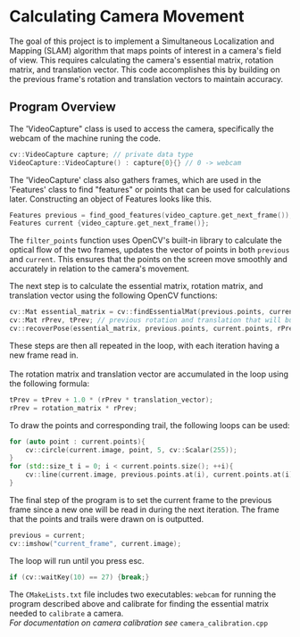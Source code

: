 # Calculating Camera Movement

The goal of this project is to implement a Simultaneous Localization and Mapping (SLAM) algorithm that maps points of interest in a camera's field of view. This requires calculating the camera's essential matrix, rotation matrix, and translation vector. This code accomplishes this by building on the previous frame's rotation and translation vectors to maintain accuracy.

## Program Overview

The 'VideoCapture" class is used to access the camera, specifically the webcam of the machine runing the code.

```C++
cv::VideoCapture capture; // private data type
VideoCapture::VideoCapture() : capture{0}{} // 0 -> webcam
```

The 'VideoCapture' class also gathers frames, which are used in the 'Features' class to find "features" or points that can be used for calculations later. Constructing an object of Features looks like this.

```C++
Features previous = find_good_features(video_capture.get_next_frame());
Features current {video_capture.get_next_frame()};
```

The `filter_points` function uses OpenCV's built-in library to calculate the optical flow of the two frames, updates the vector of points in both `previous` and `current`. This ensures that the points on the screen move smoothly and accurately in relation to the camera's movement.

The next step is to calculate the essential matrix, rotation matrix, and translation vector using the following OpenCV functions:

```C++
cv::Mat essential_matrix = cv::findEssentialMat(previous.points, current.points);
cv::Mat rPrev, tPrev; // previous rotation and translation that will build on itself each frame
cv::recoverPose(essential_matrix, previous.points, current.points, rPrev, tPrev);
```

These steps are then all repeated in the loop, with each iteration having a new frame read in.<br><br>
The rotation matrix and translation vector are accumulated in the loop using the following formula:

```C++
tPrev = tPrev + 1.0 * (rPrev * translation_vector);
rPrev = rotation_matrix * rPrev;
```

To draw the points and corresponding trail, the following loops can be used:

```C++
for (auto point : current.points){
    cv::circle(current.image, point, 5, cv::Scalar(255));
}
for (std::size_t i = 0; i < current.points.size(); ++i){
    cv::line(current.image, previous.points.at(i), current.points.at(i), cv::Scalar(255), 2);
}
```

The final step of the program is to set the current frame to the previous frame since a new one will be read in during the next iteration.
The frame that the points and trails were drawn on is outputted.

```C++
previous = current;
cv::imshow("current_frame", current.image);
```

The loop will run until you press esc.

```C++
if (cv::waitKey(10) == 27) {break;}
```

The `CMakeLists.txt` file includes two executables: `webcam` for running the program described above and calibrate for finding the essential matrix needed to `calibrate` a camera.<br>
_For documentation on camera calibration see_ `camera_calibration.cpp`
#

